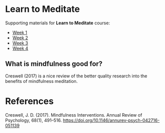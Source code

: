 # Learn to Meditate

Supporting materials for **Learn to Meditate** course:

  * [Week 1](week1.md)
  * [Week 2](week2.md)
  * [Week 3](week3.md)
  * [Week 4](week4.md)

## What is mindfulness good for?

Creswell (2017) is a nice review of the better quality research into the benefits of mindfulness meditation.

# References

Creswell, J. D. (2017). Mindfulness Interventions. Annual Review of Psychology, 68(1), 491–516. https://doi.org/10.1146/annurev-psych-042716-051139
